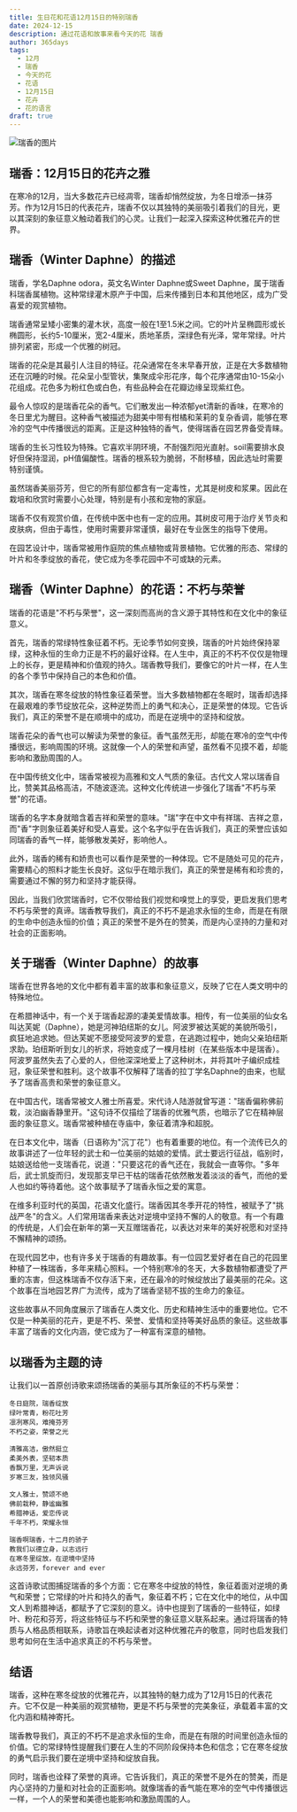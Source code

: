 ```yaml
---
title: 生日花和花语12月15日的特别瑞香
date: 2024-12-15
description: 通过花语和故事来看今天的花 瑞香
author: 365days
tags:
  - 12月
  - 瑞香
  - 今天的花
  - 花语
  - 12月15日
  - 花卉
  - 花的语言
draft: true
---
```



![瑞香的图片](#center)


## 瑞香：12月15日的花卉之雅

在寒冷的12月，当大多数花卉已经凋零，瑞香却悄然绽放，为冬日增添一抹芬芳。作为12月15日的代表花卉，瑞香不仅以其独特的美丽吸引着我们的目光，更以其深刻的象征意义触动着我们的心灵。让我们一起深入探索这种优雅花卉的世界。

## 瑞香（Winter Daphne）的描述

瑞香，学名Daphne odora，英文名Winter Daphne或Sweet Daphne，属于瑞香科瑞香属植物。这种常绿灌木原产于中国，后来传播到日本和其他地区，成为广受喜爱的观赏植物。

瑞香通常呈矮小密集的灌木状，高度一般在1至1.5米之间。它的叶片呈椭圆形或长椭圆形，长约5-10厘米，宽2-4厘米，质地革质，深绿色有光泽，常年常绿。叶片排列紧密，形成一个优雅的树冠。

瑞香的花朵是其最引人注目的特征。花朵通常在冬末早春开放，正是在大多数植物还在沉睡的时候。花朵呈小型管状，集聚成伞形花序，每个花序通常由10-15朵小花组成。花色多为粉红色或白色，有些品种会在花瓣边缘呈现紫红色。

最令人惊叹的是瑞香花朵的香气。它们散发出一种浓郁yet清新的香味，在寒冷的冬日里尤为醒目。这种香气被描述为甜美中带有柑橘和茉莉的复杂香调，能够在寒冷的空气中传播很远的距离。正是这种独特的香气，使得瑞香在园艺界备受青睐。

瑞香的生长习性较为特殊。它喜欢半阴环境，不耐强烈阳光直射。soil需要排水良好但保持湿润，pH值偏酸性。瑞香的根系较为脆弱，不耐移植，因此选址时需要特别谨慎。

虽然瑞香美丽芬芳，但它的所有部位都含有一定毒性，尤其是树皮和浆果。因此在栽培和欣赏时需要小心处理，特别是有小孩和宠物的家庭。

瑞香不仅有观赏价值，在传统中医中也有一定的应用。其树皮可用于治疗关节炎和皮肤病，但由于毒性，使用时需要非常谨慎，最好在专业医生的指导下使用。

在园艺设计中，瑞香常被用作庭院的焦点植物或背景植物。它优雅的形态、常绿的叶片和冬季绽放的香花，使它成为冬季花园中不可或缺的元素。

## 瑞香（Winter Daphne）的花语：不朽与荣誉

瑞香的花语是"不朽与荣誉"，这一深刻而高尚的含义源于其特性和在文化中的象征意义。

首先，瑞香的常绿特性象征着不朽。无论季节如何变换，瑞香的叶片始终保持翠绿，这种永恒的生命力正是不朽的最好诠释。在人生中，真正的不朽不仅仅是物理上的长存，更是精神和价值观的持久。瑞香教导我们，要像它的叶片一样，在人生的各个季节中保持自己的本色和价值。

其次，瑞香在寒冬绽放的特性象征着荣誉。当大多数植物都在冬眠时，瑞香却选择在最艰难的季节绽放花朵，这种逆势而上的勇气和决心，正是荣誉的体现。它告诉我们，真正的荣誉不是在顺境中的成功，而是在逆境中的坚持和绽放。

瑞香花朵的香气也可以解读为荣誉的象征。香气虽然无形，却能在寒冷的空气中传播很远，影响周围的环境。这就像一个人的荣誉和声望，虽然看不见摸不着，却能影响和激励周围的人。

在中国传统文化中，瑞香常被视为高雅和文人气质的象征。古代文人常以瑞香自比，赞美其品格高洁，不随波逐流。这种文化传统进一步强化了瑞香"不朽与荣誉"的花语。

瑞香的名字本身就暗含着吉祥和荣誉的意味。"瑞"字在中文中有祥瑞、吉祥之意，而"香"字则象征着美好和受人喜爱。这个名字似乎在告诉我们，真正的荣誉应该如同瑞香的香气一样，能够散发美好，影响他人。

此外，瑞香的稀有和娇贵也可以看作是荣誉的一种体现。它不是随处可见的花卉，需要精心的照料才能生长良好。这似乎在暗示我们，真正的荣誉是稀有和珍贵的，需要通过不懈的努力和坚持才能获得。

因此，当我们欣赏瑞香时，它不仅带给我们视觉和嗅觉上的享受，更启发我们思考不朽与荣誉的真谛。瑞香教导我们，真正的不朽不是追求永恒的生命，而是在有限的生命中创造永恒的价值；真正的荣誉不是外在的赞美，而是内心坚持的力量和对社会的正面影响。

## 关于瑞香（Winter Daphne）的故事

瑞香在世界各地的文化中都有着丰富的故事和象征意义，反映了它在人类文明中的特殊地位。

在希腊神话中，有一个关于瑞香起源的凄美爱情故事。相传，有一位美丽的仙女名叫达芙妮（Daphne），她是河神珀纽斯的女儿。阿波罗被达芙妮的美貌所吸引，疯狂地追求她。但达芙妮不愿接受阿波罗的爱意，在逃跑过程中，她向父亲珀纽斯求助。珀纽斯听到女儿的祈求，将她变成了一棵月桂树（在某些版本中是瑞香）。阿波罗虽然失去了心爱的人，但他深深地爱上了这种树木，并将其叶子编织成桂冠，象征荣誉和胜利。这个故事不仅解释了瑞香的拉丁学名Daphne的由来，也赋予了瑞香高贵和荣誉的象征意义。

在中国古代，瑞香常被文人雅士所喜爱。宋代诗人陆游就曾写道："瑞香偏称佛前栽，淡泊幽香静里开。"这句诗不仅描绘了瑞香的优雅气质，也暗示了它在精神层面的象征意义。瑞香常被种植在寺庙中，象征着清净和超脱。

在日本文化中，瑞香（日语称为"沉丁花"）也有着重要的地位。有一个流传已久的故事讲述了一位年轻的武士和一位美丽的姑娘的爱情。武士要远行征战，临别时，姑娘送给他一支瑞香花，说道："只要这花的香气还在，我就会一直等你。"多年后，武士凯旋而归，发现那支早已干枯的瑞香花依然散发着淡淡的香气，而他的爱人也如约等待着他。这个故事赋予了瑞香永恒之爱的寓意。

在维多利亚时代的英国，花语文化盛行。瑞香因其冬季开花的特性，被赋予了"挑战严冬"的含义。人们常用瑞香来表达对逆境中坚持不懈的人的敬意。有一个有趣的传统是，人们会在新年的第一天互赠瑞香花，以表达对来年的美好祝愿和对坚持不懈精神的颂扬。

在现代园艺中，也有许多关于瑞香的有趣故事。有一位园艺爱好者在自己的花园里种植了一株瑞香，多年来精心照料。一个特别寒冷的冬天，大多数植物都遭受了严重的冻害，但这株瑞香不仅存活下来，还在最冷的时候绽放出了最美丽的花朵。这个故事在当地园艺界广为流传，成为了瑞香坚韧不拔的生命力的象征。

这些故事从不同角度展示了瑞香在人类文化、历史和精神生活中的重要地位。它不仅是一种美丽的花卉，更是不朽、荣誉、爱情和坚持等美好品质的象征。这些故事丰富了瑞香的文化内涵，使它成为了一种富有深意的植物。

## 以瑞香为主题的诗

让我们以一首原创诗歌来颂扬瑞香的美丽与其所象征的不朽与荣誉：

```
冬日庭院，瑞香绽放
绿叶常青，粉花吐芳
凛冽寒风，难掩芬芳
不朽之姿，荣誉之光

清雅高洁，傲然挺立
柔美外表，坚韧本质
香飘万里，无声诉说
岁寒三友，独领风骚

文人雅士，赞颂不绝
佛前栽种，静谧幽雅
希腊神话，爱恋传说
千年不朽，荣耀永恒

瑞香啊瑞香，十二月的骄子
教我们以德立身，以志远行
在寒冬里绽放，在逆境中坚持
永远芬芳，forever and ever
```

这首诗歌试图捕捉瑞香的多个方面：它在寒冬中绽放的特性，象征着面对逆境的勇气和荣誉；它常绿的叶片和持久的香气，象征着不朽；它在文化中的地位，从中国文人到希腊神话，都赋予了它深刻的意义。诗中也提到了瑞香的一些特征，如绿叶、粉花和芬芳，将这些特征与不朽和荣誉的象征意义联系起来。通过将瑞香的特质与人格品质相联系，诗歌旨在唤起读者对这种优雅花卉的敬意，同时也启发我们思考如何在生活中追求真正的不朽与荣誉。

## 结语

瑞香，这种在寒冬绽放的优雅花卉，以其独特的魅力成为了12月15日的代表花卉。它不仅是一种美丽的观赏植物，更是不朽与荣誉的完美象征，承载着丰富的文化内涵和精神寄托。

瑞香教导我们，真正的不朽不是追求永恒的生命，而是在有限的时间里创造永恒的价值。它的常绿特性提醒我们要在人生的不同阶段保持本色和信念；它在寒冬绽放的勇气启示我们要在逆境中坚持和绽放自我。

同时，瑞香也诠释了荣誉的真谛。它告诉我们，真正的荣誉不是外在的赞美，而是内心坚持的力量和对社会的正面影响。就像瑞香的香气能在寒冷的空气中传播很远一样，一个人的荣誉和美德也能影响和激励周围的人。
